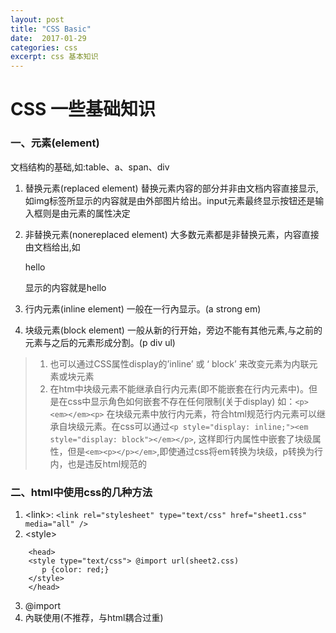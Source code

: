 ```yaml
---
layout: post
title: "CSS Basic"
date:  2017-01-29
categories: css
excerpt: css 基本知识
---
```

# CSS 一些基础知识

### 一、元素(element)
文档结构的基础,如:table、a、span、div

1. 替换元素(replaced element)
替换元素内容的部分并非由文档内容直接显示,如img标签所显示的内容就是由外部图片给出。input元素最终显示按钮还是输入框则是由元素的属性决定

2. 非替换元素(nonereplaced element)
大多数元素都是非替换元素，内容直接由文档给出,如<p>hello</p>显示的内容就是hello

3. 行内元素(inline element)
一般在一行內显示。(a strong em)

4. 块级元素(block element)
一般从新的行开始，旁边不能有其他元素,与之前的元素与之后的元素形成分割。(p div ul)


> 1. 也可以通过CSS属性display的’inline’ 或 ‘ block’ 来改变元素为内联元素或块元素
> 2. 在htm中块级元素不能继承自行内元素(即不能嵌套在行内元素中)。但是在css中显示角色如何嵌套不存在任何限制(关于display)
     如：`<p><em></em><p>`  在块级元素中放行内元素，符合html规范行内元素可以继承自块级元素。在css可以通过`<p style="display: inline;"><em style="display: block"></em></p>`, 这样即行内属性中嵌套了块级属性，但是`<em><p></p></em>`,即使通过css将em转换为块级，p转换为行内，也是违反html规范的

### 二、html中使用css的几种方法
1. \<link\>: `<link rel="stylesheet" type="text/css" href="sheet1.css" media="all" />`
2. \<style\>
```
    <head>
    <style type="text/css"> @import url(sheet2.css)
       p {color: red;} 
    </style>
    </head>
```
3. @import
4. 內联使用(不推荐，与html耦合过重)
